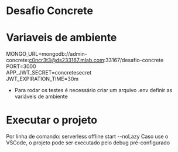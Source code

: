 Desafio Concrete
====================
# Variaveis de ambiente
MONGO_URL=mongodb://admin-concrete:c0ncr3t3@ds233167.mlab.com:33167/desafio-concrete<br/>
PORT=3000 <br/>
APP_JWT_SECRET=concretesecret <br/>
JWT_EXPIRATION_TIME=30m

* Para rodar os testes é necessário criar um arquivo .env definir as variáveis de ambiente

# Executar o projeto
Por linha de comando: 
  serverless offline start --noLazy
Caso use o VSCode, o projeto pode ser executado pelo debug pré-configurado





